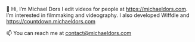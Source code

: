 👋 Hi, I’m Michael Dors
I edit videos for people at https://michaeldors.com. I’m interested in filmmaking and videography. I also developed Wiffdle and https://countdown.michaeldors.com

📫 You can reach me at contact@michaeldors.com

<!---
MichaelDors/MichaelDors is a ✨ special ✨ repository because its `README.md` (this file) appears on your GitHub profile.
You can click the Preview link to take a look at your changes.
--->
